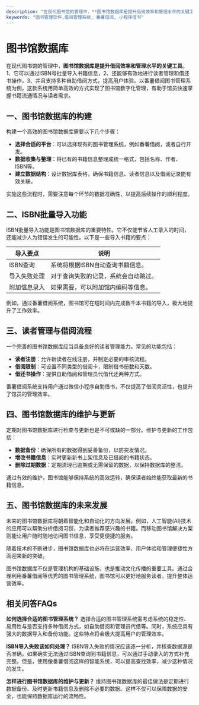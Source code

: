 ```yaml
---
description: "在现代图书馆的管理中，**图书馆数据库是提升借阅效率和管理水平的关键工具**。1、它可以通过ISBN号批量导入书籍信息，2、还能够有效地进行读者管理和借还书操作，3、并且支持多种自助借阅方式，提高用户体验。以番薯借阅图书管理系统为例，这款系统用简单高效的方式实现了图书馆数字化管理，有助于馆员快速掌握书籍流通情况与读者需求。"
keywords: "图书管理软件,借阅管理系统, 番薯借阅, 小程序借书"
---
```

# 图书馆数据库

在现代图书馆的管理中，**图书馆数据库是提升借阅效率和管理水平的关键工具**。1、它可以通过ISBN号批量导入书籍信息，2、还能够有效地进行读者管理和借还书操作，3、并且支持多种自助借阅方式，提高用户体验。以番薯借阅图书管理系统为例，这款系统用简单高效的方式实现了图书馆数字化管理，有助于馆员快速掌握书籍流通情况与读者需求。

## 一、图书馆数据库的构建

构建一个高效的图书馆数据库需要以下几个步骤：

- **选择合适的平台**：可以选择现有的图书管理系统，例如番薯借阅，或者自行开发。
- **数据收集与整理**：将已有的书籍信息整理成统一格式，包括名称、作者、ISBN等。
- **建立数据结构**：设计数据库表格，确保书籍信息、读者信息以及借阅记录能有效关联。
  
实施这些流程时，需要注意每个环节的数据准确性，以提高后续操作的顺利程度。

## 二、ISBN批量导入功能

ISBN批量导入功能是图书馆数据库的重要特性。它不仅能节省人工录入的时间，还能减少人为错误发生的可能性。以下是一些导入书籍的要点：

| 导入要点               | 说明                               |
|------------------------|------------------------------------|
| ISBN查询              | 系统将根据ISBN自动查询书籍信息。  |
| 导入失败处理          | 对于查询失败的记录，系统会自动跳过。|
| 附加信息录入          | 如果需要，可以附加馆内编码等信息。 |

例如，通过番薯借阅系统，图书馆可在短时间内完成数千本书籍的导入，极大地提升了工作效率。

## 三、读者管理与借阅流程

一个完善的图书馆数据库应当具备良好的读者管理能力。常见的功能包括：

- **读者注册**：允许新读者在线注册，并制定必要的审核流程。
- **借阅限制**：可设置不同类型的借阅卡，限制借书册数和天数。
- **借还书操作**：提供自助借阅和管理员代借代还两种方式。

番薯借阅系统支持用户通过微信小程序自助借书，不仅提高了借阅灵活性，也提升了馆员的管理效率。

## 四、图书馆数据库的维护与更新

定期对图书馆数据库进行检查与更新也是不可或缺的一部分。维护与更新的工作包括：

- **数据备份**：确保所有的数据得到妥善备份，以防突发情况。
- **增改书籍信息**：实时更新新书上架信息及已借阅的书籍状态。
- **删除过期数据**：定期清理已逾期或无需保留的数据，以保持数据库的整洁。

通过有效的维护，图书馆能够保持系统的高效运转，确保读者始终能获取最新的书籍信息。

## 五、图书馆数据库的未来发展

未来的图书馆数据库将朝着智能化和自动化的方向发展。例如，人工智能(AI)技术的应用可以帮助分析借阅习惯，为读者推荐感兴趣的书籍。而移动图书馆解决方案则能让用户随时随地访问图书信息，享受更便捷的服务。

随着技术的不断进步，图书馆数据库也必将在运营效率、用户体验和管理便捷性方面迎来新的突破。

图书馆数据库不仅是管理机构的基础设施，也是推动文化传播的重要工具。通过合理利用番薯借阅等优秀的图书管理系统，图书馆可以更好地服务读者，提升整体运营效率。

## 相关问答FAQs

**如何选择合适的图书管理系统？**
选择合适的图书管理系统需考虑系统的稳定性、易用性与是否支持多种借阅方式，如自助借阅和管理员代借等。同时，系统应具有强大的数据导入和备份功能。这些特点将会极大提高用户的管理效率。

**ISBN导入失败该如何处理？**
ISBN导入失败的情况应该逐一分析，并核查数据源是否准确。如果确实无法通过ISBN查询到书籍信息，可以通过手动录入的方式补充完整。但是，使用像番薯借阅这样的智能系统，可以提高查找效率，减少这种情况的发生。

**怎样进行图书馆数据库的维护与更新？**
维持图书馆数据库的最佳做法是定期进行数据备份、及时更新书籍信息及删除不必要的数据。这样不仅可以保障数据的安全，也能保持数据库运行的流畅性。
